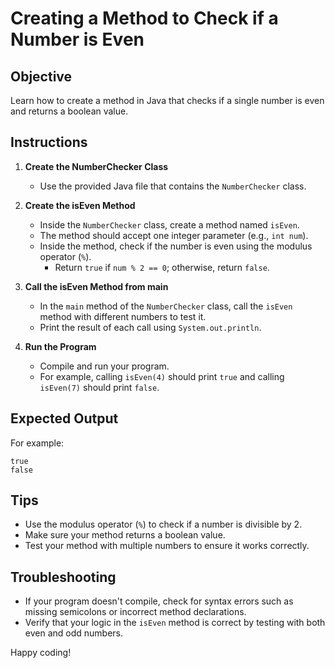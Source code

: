 # Creating a Method to Check if a Number is Even

## Objective
Learn how to create a method in Java that checks if a single number is even and returns a boolean value.

## Instructions

1. **Create the NumberChecker Class**
   - Use the provided Java file that contains the `NumberChecker` class.

2. **Create the isEven Method**
   - Inside the `NumberChecker` class, create a method named `isEven`.
   - The method should accept one integer parameter (e.g., `int num`).
   - Inside the method, check if the number is even using the modulus operator (`%`).
      - Return `true` if `num % 2 == 0`; otherwise, return `false`.

3. **Call the isEven Method from main**
   - In the `main` method of the `NumberChecker` class, call the `isEven` method with different numbers to test it.
   - Print the result of each call using `System.out.println`.

4. **Run the Program**
   - Compile and run your program.
   - For example, calling `isEven(4)` should print `true` and calling `isEven(7)` should print `false`.

## Expected Output
For example:
```
true
false
```

## Tips
- Use the modulus operator (`%`) to check if a number is divisible by 2.
- Make sure your method returns a boolean value.
- Test your method with multiple numbers to ensure it works correctly.

## Troubleshooting
- If your program doesn't compile, check for syntax errors such as missing semicolons or incorrect method declarations.
- Verify that your logic in the `isEven` method is correct by testing with both even and odd numbers.

Happy coding!